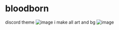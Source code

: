 # bloodborn
discord theme
![image](https://github.com/tinyboone/bloodborn/assets/139655264/469246c3-bc9d-44ef-8831-b612ae831f76)
i make all art and bg 
![image](https://github.com/tinyboone/bloodborn/assets/139655264/5ec533d4-dd92-40a7-8396-0e27e9d3cfaa)
